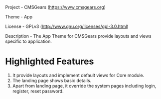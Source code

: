 Project 	- CMSGears (https://www.cmsgears.org)

Theme 	 	- App

License 	- GPLv3 (http://www.gnu.org/licenses/gpl-3.0.html)

Description - The App Theme for CMSGears provide layouts and views specific to application.

Highlighted Features
=========================================
1. It provide layouts and implement default views for Core module.
2. The landing page shows basic details.
3. Apart from landing page, it override the system pages including login, register, reset password.
